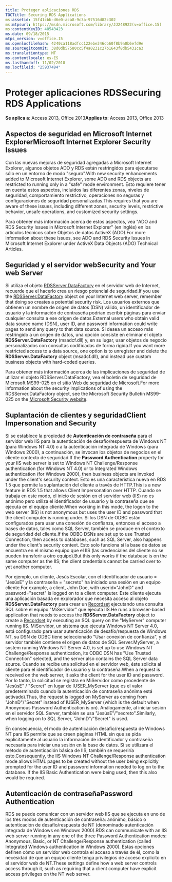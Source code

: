 ```yaml
---
title: Proteger aplicaciones RDS
TOCTitle: Securing RDS Applications
ms:assetid: 15f41cbb-d6e0-aca8-9c3a-97516d82c302
ms:mtpsurl: https://msdn.microsoft.com/library/JJ248922(v=office.15)
ms:contentKeyID: 48543423
ms.date: 09/18/2015
mtps_version: v=office.15
ms.openlocfilehash: 4240ca118adfcc122ebe346cb60f8b9a0b6efd9e
ms.sourcegitcommit: 38d0db57580cc5f4a0231c27b1643f8db5431ca3
ms.translationtype: MT
ms.contentlocale: es-ES
ms.lasthandoff: 11/02/2018
ms.locfileid: "25937494"
---
```

# <a name="securing-rds-applications"></a><span data-ttu-id="18085-102">Proteger aplicaciones RDS</span><span class="sxs-lookup"><span data-stu-id="18085-102">Securing RDS Applications</span></span>

<span data-ttu-id="18085-103">**Se aplica a**: Access 2013, Office 2013</span><span class="sxs-lookup"><span data-stu-id="18085-103">**Applies to**: Access 2013, Office 2013</span></span>

## <a name="microsoft-internet-explorer-security-issues"></a><span data-ttu-id="18085-104">Aspectos de seguridad en Microsoft Internet Explorer</span><span class="sxs-lookup"><span data-stu-id="18085-104">Microsoft Internet Explorer Security Issues</span></span>

<span data-ttu-id="18085-105">Con las nuevas mejoras de seguridad agregadas a Microsoft Internet Explorer, algunos objetos ADO y RDS están restringidos para ejecutarse sólo en un entorno de modo "seguro".</span><span class="sxs-lookup"><span data-stu-id="18085-105">With new security enhancements added to Microsoft Internet Explorer, some ADO and RDS objects are restricted to running only in a "safe" mode environment.</span></span> <span data-ttu-id="18085-106">Esto requiere tener en cuenta estos aspectos, incluidos las diferentes zonas, niveles de seguridad, comportamiento restrictivo, operaciones no seguras y configuraciones de seguridad personalizadas.</span><span class="sxs-lookup"><span data-stu-id="18085-106">This requires that you are aware of these issues, including different zones, security levels, restrictive behavior, unsafe operations, and customized security settings.</span></span>

<span data-ttu-id="18085-107">Para obtener más información acerca de estos aspectos, vea "ADO and RDS Security Issues in Microsoft Internet Explorer" (en inglés) en los artículos técnicos sobre Objetos de datos ActiveX (ADO).</span><span class="sxs-lookup"><span data-stu-id="18085-107">For more information about these issues, see ADO and RDS Security Issues in Microsoft Internet Explorer under ActiveX Data Objects (ADO) Technical Articles.</span></span>

## <a name="security-and-your-web-server"></a><span data-ttu-id="18085-108">Seguridad y el servidor web</span><span class="sxs-lookup"><span data-stu-id="18085-108">Security and Your web Server</span></span>

<span data-ttu-id="18085-109">Si utiliza el objeto [RDSServer.DataFactory](datafactory-object-rdsserver.md) en el servidor web de Internet, recuerde que el hacerlo crea un riesgo potencial de seguridad.</span><span class="sxs-lookup"><span data-stu-id="18085-109">If you use the [RDSServer.DataFactory](datafactory-object-rdsserver.md) object on your Internet web server, remember that doing so creates a potential security risk.</span></span> <span data-ttu-id="18085-110">Los usuarios externos que obtienen un nombre de origen de datos (DSN) válido, un identificador de usuario y la información de contraseña podrían escribir páginas para enviar cualquier consulta a ese origen de datos.</span><span class="sxs-lookup"><span data-stu-id="18085-110">External users who obtain valid data source name (DSN), user ID, and password information could write pages to send any query to that data source.</span></span> <span data-ttu-id="18085-111">Si desea un acceso más restringido a un origen de datos, una opción consiste en eliminar el objeto **RDSServer.DataFactory** (msadcf.dll) y, en su lugar, usar objetos de negocio personalizados con consultas codificadas de forma rígida.</span><span class="sxs-lookup"><span data-stu-id="18085-111">If you want more restricted access to a data source, one option is to unregister and delete the **RDSServer.DataFactory** object (msadcf.dll), and instead use custom business objects with hard-coded queries.</span></span>

<span data-ttu-id="18085-112">Para obtener más información acerca de las implicaciones de seguridad de utilizar el objeto RDSServer.DataFactory, vea el boletín de seguridad de Microsoft MS99-025 en el [sitio Web de seguridad de Microsoft](https://www.microsoft.com/en-us/security/default.aspx).</span><span class="sxs-lookup"><span data-stu-id="18085-112">For more information about the security implications of using the RDSServer.DataFactory object, see the Microsoft Security Bulletin MS99-025 on the [Microsoft Security website](https://www.microsoft.com/en-us/security/default.aspx).</span></span>

## <a name="client-impersonation-and-security"></a><span data-ttu-id="18085-113">Suplantación de clientes y seguridad</span><span class="sxs-lookup"><span data-stu-id="18085-113">Client Impersonation and Security</span></span>

<span data-ttu-id="18085-114">Si se establece la propiedad de **Autenticación de contraseña** para el servidor web IIS para la autenticación de desafío/respuesta de Windows NT (para Windows NT 4.0) o a la autenticación integrada de Windows (para Windows 2000), a continuación, se invocan los objetos de negocios en el cliente contexto de seguridad.</span><span class="sxs-lookup"><span data-stu-id="18085-114">If the **Password Authentication** property for your IIS web server is set to Windows NT Challenge/Response authentication (for Windows NT 4.0) or to Integrated Windows authentication (for Windows 2000), then business objects are invoked under the client's security context.</span></span> <span data-ttu-id="18085-115">Esto es una característica nueva en RDS 1.5 que permite la suplantación del cliente a través de HTTP.</span><span class="sxs-lookup"><span data-stu-id="18085-115">This is a new feature in RDS 1.5 that allows Client Impersonation over HTTP.</span></span> <span data-ttu-id="18085-116">Cuando se trabaja en este modo, el inicio de sesión en el servidor web (IIS) no es anónimo pero utiliza el identificador de usuario y la contraseña que se ejecuta en el equipo cliente.</span><span class="sxs-lookup"><span data-stu-id="18085-116">When working in this mode, the logon to the web server (IIS) is not anonymous but uses the user ID and password that the client computer is running under.</span></span> <span data-ttu-id="18085-117">Si los DSN de ODBC están configurados para usar una conexión de confianza, entonces el acceso a bases de datos, tales como SQL Server, también se produce en el contexto de seguridad del cliente.</span><span class="sxs-lookup"><span data-stu-id="18085-117">If the ODBC DSNs are set up to use Trusted Connection, then access to databases, such as SQL Server, also happens under the client's security context.</span></span> <span data-ttu-id="18085-118">Esto solo funciona si la base de datos se encuentra en el mismo equipo que el IIS (las credenciales del cliente no se pueden transferir a otro equipo).</span><span class="sxs-lookup"><span data-stu-id="18085-118">But this only works if the database is on the same computer as the IIS; the client credentials cannot be carried over to yet another computer.</span></span>

<span data-ttu-id="18085-119">Por ejemplo, un cliente, Jesús Escolar, con el identificador de usuario = "JesúsE" y la contraseña = "secreto" ha iniciado una sesión en un equipo cliente.</span><span class="sxs-lookup"><span data-stu-id="18085-119">For example, a client, John Doe, with userid="JohnD" and password="secret" is logged on to a client computer.</span></span> <span data-ttu-id="18085-120">Este cliente ejecuta una aplicación basada en explorador que necesita acceso al objeto **RDSServer.DataFactory** para crear un [Recordset](recordset-object-ado.md) ejecutando una consulta SQL sobre el equipo "MiServidor" que ejecuta IIS.</span><span class="sxs-lookup"><span data-stu-id="18085-120">He runs a browser-based application that needs to access the **RDSServer.DataFactory** object to create a [Recordset](recordset-object-ado.md) by executing an SQL query on the "MyServer" computer running IIS.</span></span> <span data-ttu-id="18085-121">MiServidor, un sistema que ejecuta Windows NT Server 4.0, está configurado para usar autenticación de desafío/respuesta de Windows NT, su DSN de ODBC tiene seleccionado "Usar conexión de confianza", y el servidor también contiene el origen de datos de SQL Server.</span><span class="sxs-lookup"><span data-stu-id="18085-121">MyServer, a system running Windows NT Server 4.0, is set up to use Windows NT Challenge/Response authentication, its ODBC DSN has "Use Trusted Connection" selected, and the server also contains the SQL Server data source.</span></span> <span data-ttu-id="18085-122">Cuando se recibe una solicitud en el servidor web, éste solicita al cliente para el identificador de usuario y la contraseña.</span><span class="sxs-lookup"><span data-stu-id="18085-122">When a request is received on the web server, it asks the client for the user ID and password.</span></span> <span data-ttu-id="18085-123">Por lo tanto, la solicitud se registra en MiServidor como procedente de "JesúsE" / "Secret" en lugar de IUSER\_MyServer (que es el valor predeterminado cuando la autenticación de contraseña anónima está activado).</span><span class="sxs-lookup"><span data-stu-id="18085-123">Thus, the request is logged on MyServer as coming from "JohnD"/"Secret" instead of IUSER\_MyServer (which is the default when Anonymous Password Authentication is on).</span></span> <span data-ttu-id="18085-124">Análogamente, al iniciar sesión en el servidor SQL Server, también se usa "JesúsE"/"secreto".</span><span class="sxs-lookup"><span data-stu-id="18085-124">Similarly, when logging on to SQL Server, "JohnD"/"Secret" is used.</span></span>

<span data-ttu-id="18085-p105">En consecuencia, el modo de autenticación desafío/respuesta de Windows NT para IIS permite que se creen páginas HTML sin que se pida explícitamente al usuario la información de identificador y contraseña necesaria para iniciar una sesión en la base de datos. Si se utilizara el método de autenticación básica de IIS, también se requeriría esto.</span><span class="sxs-lookup"><span data-stu-id="18085-p105">Consequently, the IIS Windows NT Challenge/Response authentication mode allows HTML pages to be created without the user being explicitly prompted for the user ID and password information needed to log on to the database. If the IIS Basic Authentication were being used, then this also would be required.</span></span>

## <a name="password-authentication"></a><span data-ttu-id="18085-127">Autenticación de contraseña</span><span class="sxs-lookup"><span data-stu-id="18085-127">Password Authentication</span></span>

<span data-ttu-id="18085-128">RDS se puede comunicar con un servidor web IIS que se ejecuta en uno de los tres modos de autenticación de contraseña: anónimo, básico o autenticación de desafío/respuesta de NT (denominado autenticación integrada de Windows en Windows 2000).</span><span class="sxs-lookup"><span data-stu-id="18085-128">RDS can communicate with an IIS web server running in any one of the three Password Authentication modes: Anonymous, Basic, or NT Challenge/Response authentication (called Integrated Windows authentication in Windows 2000).</span></span> <span data-ttu-id="18085-129">Estas opciones definen cómo un servidor web controla el acceso a través de él, como la necesidad de que un equipo cliente tenga privilegios de acceso explícito en el servidor web de NT.</span><span class="sxs-lookup"><span data-stu-id="18085-129">These settings define how a web server controls access through it, such as requiring that a client computer have explicit access privileges on the NT web server.</span></span>

